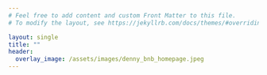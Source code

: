 ```yaml
---
# Feel free to add content and custom Front Matter to this file.
# To modify the layout, see https://jekyllrb.com/docs/themes/#overriding-theme-defaults

layout: single
title: ""
header:
  overlay_image: /assets/images/denny_bnb_homepage.jpeg
---
```

